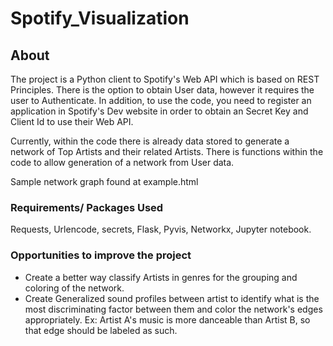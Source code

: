 # Spotify_Visualization
## About

The project is a Python client to Spotify's Web API which is based on REST Principles.
There is the option to obtain User data, however it requires the user to Authenticate. In addition, to use the code, you need to register an application in Spotify's Dev website in order to obtain an Secret Key and Client Id to use their Web API.

Currently, within the code there is already data stored to generate a network of Top Artists and their related Artists. There is functions within the code to allow generation of a network from User data.

Sample network graph found at example.html

### Requirements/ Packages Used

Requests, Urlencode, secrets, Flask, Pyvis, Networkx, Jupyter notebook.

### Opportunities to improve the project

- Create a better way classify Artists in genres for the grouping and coloring of the network.
- Create Generalized sound profiles between artist to identify what is the most discriminating factor between them and color the network's edges appropriately. Ex: Artist A's music is more danceable than Artist B, so that edge should be labeled as such.
